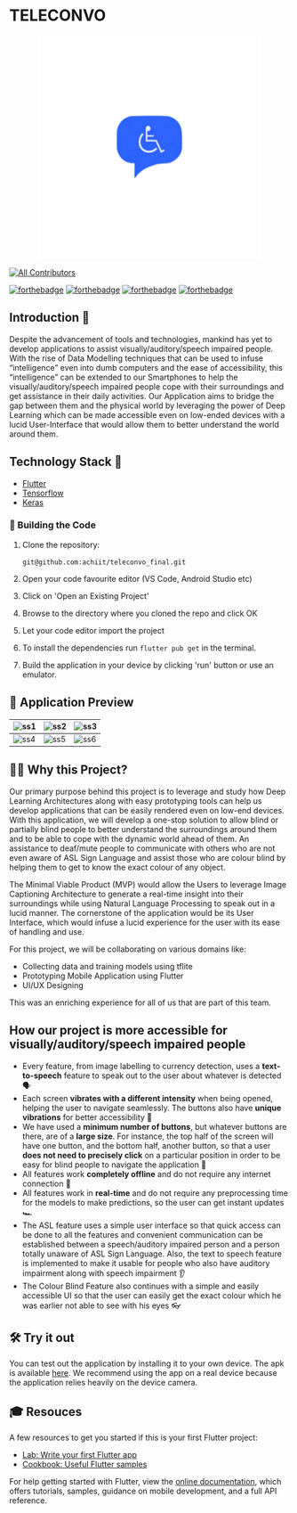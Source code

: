 # TELECONVO

<p align="center">
  <a href="https://github.com/achiit/teleconvo_ocr">
    <img src="https://github.com/achiit/teleconvo_ocr/blob/main/assets/logo8.png" height= 400 width=400
" alt="Logo" >
  </a>


<!-- ALL-CONTRIBUTORS-BADGE:START - Do not remove or modify this section -->
[![All Contributors](https://img.shields.io/badge/all_contributors-4-orange.svg?style=flat-square)](#contributors-)
<!-- ALL-CONTRIBUTORS-BADGE:END -->

[![forthebadge](https://forthebadge.com/images/badges/built-by-developers.svg)](https://forthebadge.com)
[![forthebadge](https://forthebadge.com/images/badges/powered-by-responsibility.svg)](https://forthebadge.com)
[![forthebadge](https://forthebadge.com/images/badges/open-source.svg)](https://forthebadge.com)
[![forthebadge](https://forthebadge.com/images/badges/made-with-reason.svg)](https://forthebadge.com)

## Introduction 📌

Despite the advancement of tools and technologies, mankind has yet to develop applications to assist visually/auditory/speech impaired people. With the rise of Data Modelling techniques that can be used to infuse “intelligence” even into dumb computers and the ease of accessibility, this “intelligence” can be extended to our Smartphones to help the visually/auditory/speech impaired people cope with their surroundings and get assistance in their daily activities. Our Application aims to bridge the gap between them and the physical world by leveraging the power of Deep Learning which can be made accessible even on low-ended devices with a lucid User-Interface that would allow them to better understand the world around them.

## Technology Stack 🏁

- [Flutter](https://flutter.dev/)
- [Tensorflow](https://www.tensorflow.org/)
- [Keras](https://keras.io/)

### 🧱 Building the Code

1. Clone the repository:
            
   ```
   git@github.com:achiit/teleconvo_final.git
   ```

2. Open your code favourite editor (VS Code, Android Studio etc)
3. Click on 'Open an Existing Project'
4. Browse to the directory where you cloned the repo and click OK
5. Let your code editor import the project
6. To install the dependencies run `flutter pub get` in the terminal.
7. Build the application in your device by clicking 'run' button or use an emulator.

## 👀 Application Preview 

| ![ss1](https://user-images.githubusercontent.com/73401649/133929722-01c303fd-4d3b-43b2-8e0c-b1f3e7d7a9fe.png) | ![ss2](https://user-images.githubusercontent.com/73401649/133929890-61b86be4-86f1-4a06-b461-d8fec0397c84.png) | ![ss3](https://user-images.githubusercontent.com/73401649/133929921-f3423042-121b-4592-881f-60793d9aa3ad.png) |
|----|----|----|
| ![ss4](https://user-images.githubusercontent.com/73401649/133929938-724fa815-3827-4255-903b-48a3aab73fa6.png) | ![ss5](https://user-images.githubusercontent.com/73401649/133929961-fc17d0c0-ce17-47a7-98ef-ac920ae75227.png) | ![ss6](https://user-images.githubusercontent.com/73401649/133929976-367dbb23-f8d7-4571-ac77-f71af8d73aee.png) |

## 🏃‍♂️ Why this Project?

Our primary purpose behind this project is to leverage and study how Deep Learning Architectures along with easy prototyping tools can help us develop applications that can be easily rendered even on low-end devices. With this application, we will develop a one-stop solution to allow blind or partially blind people to better understand the surroundings around them and to be able to cope with the dynamic world ahead of them. An assistance to deaf/mute people to communicate with others who are not even aware of ASL Sign Language and assist those who are colour blind by helping them to get to know the exact colour of any object.

The Minimal Viable Product (MVP) would allow the Users to leverage Image Captioning Architecture to generate a real-time insight into their surroundings while using Natural Language Processing to speak out in a lucid manner. The cornerstone of the application would be its User Interface, which would infuse a lucid experience for the user with its ease of handling and use.

For this project, we will be collaborating on various domains like:

- Collecting data and training models using tflite
- Prototyping Mobile Application using Flutter
- UI/UX Designing

This was an enriching experience for all of us that are part of this team.

## How our project is more accessible for visually/auditory/speech impaired people

- Every feature, from image labelling to currency detection, uses a **text-to-speech** feature to speak out to the user about whatever is detected 🗣️
- Each screen **vibrates with a different intensity** when being opened, helping the user to navigate seamlessly. The buttons also have **unique vibrations** for better accessibility 📳
- We have used a **minimum number of buttons**, but whatever buttons are there, are of a **large size**. For instance, the top half of the screen will have one button, and the bottom half, another button, so that a user **does not need to precisely click** on a particular position in order to be easy for blind people to navigate the application 🔘
- All features work **completely offline** and do not require any internet connection 📶
- All features work in **real-time** and do not require any preprocessing time for the models to make predictions, so the user can get instant updates 🏎️
- The ASL feature uses a simple user interface so that quick access can be done to all the features and convenient communication can be established between a speech/auditory impaired person and a person totally unaware of ASL Sign Language. Also, the text to speech feature is implemented to make it usable for people who also have auditory impairment along with speech impairment 👂
- The Colour Blind Feature also continues with a simple and easily accessible UI so that the user can easily get the exact colour which he was earlier not able to see with his eyes 👓

## 🛠 Try it out
            
You can test out the application by installing it to your own device. The apk is available [here](https://github.com/achiit/teleconvo_ocr/releases/download/apk/app-debug.apk).
We recommend using the app on a real device because the application relies heavily on the device camera.   
            
## 🎓 Resouces 
            
A few resources to get you started if this is your first Flutter project:

- [Lab: Write your first Flutter app](https://flutter.dev/docs/get-started/codelab)
- [Cookbook: Useful Flutter samples](https://flutter.dev/docs/cookbook)

For help getting started with Flutter, view the [online documentation](https://flutter.dev/docs), which offers tutorials,
samples, guidance on mobile development, and a full API reference.
            
